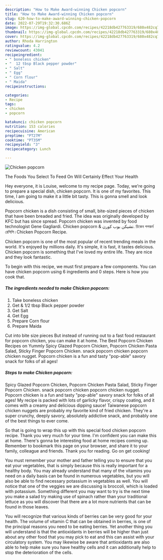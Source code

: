 ```yaml
---
description: "How to Make Award-winning Chicken popcorn"
title: "How to Make Award-winning Chicken popcorn"
slug: 620-how-to-make-award-winning-chicken-popcorn
date: 2022-07-29T19:32:30.686Z
image: https://img-global.cpcdn.com/recipes/42218db427763319/680x482cq70/chicken-popcorn-recipe-main-photo.jpg
thumbnail: https://img-global.cpcdn.com/recipes/42218db427763319/680x482cq70/chicken-popcorn-recipe-main-photo.jpg
cover: https://img-global.cpcdn.com/recipes/42218db427763319/680x482cq70/chicken-popcorn-recipe-main-photo.jpg
author: Rhoda Harrington
ratingvalue: 4.2
reviewcount: 43041
recipeingredient:
- " boneless chicken"
- "  12 tbsp Black pepper powder"
- " Salt"
- " Egg"
- " Corn flour"
- " Maida"
recipeinstructions:

categories:
- Recipe
tags:
- chicken
- popcorn

katakunci: chicken popcorn 
nutrition: 153 calories
recipecuisine: American
preptime: "PT27M"
cooktime: "PT35M"
recipeyield: "3"
recipecategory: Lunch

---
```



![Chicken popcorn](https://img-global.cpcdn.com/recipes/42218db427763319/680x482cq70/chicken-popcorn-recipe-main-photo.jpg)

The Foods You Select To Feed On Will Certainly Effect Your Health

Hey everyone, it is Louise, welcome to my recipe page. Today, we're going to prepare a special dish, chicken popcorn. It is one of my favorites. This time, I am going to make it a little bit tasty. This is gonna smell and look delicious.

Popcorn chicken is a dish consisting of small, bite-sized pieces of chicken that have been breaded and fried. The idea was originally developed by KFC but has since spread. Popcorn chicken was invented by food technologist Gene Gagliardi. Chicken popcorn &amp; تشيكن بوب كورن. চিকেন পপকর্ন রেসিপি।Chicken Popcorn Recipe.

Chicken popcorn is one of the most popular of recent trending meals in the world. It's enjoyed by millions daily. It's simple, it is fast, it tastes delicious. Chicken popcorn is something that I've loved my entire life. They are nice and they look fantastic.


To begin with this recipe, we must first prepare a few components. You can have chicken popcorn using 6 ingredients and 0 steps. Here is how you cook that.

<!--inarticleads1-->

##### The ingredients needed to make Chicken popcorn:

1. Take  boneless chicken
1. Get  &amp; 1/2 tbsp Black pepper powder
1. Get  Salt
1. Get  Egg
1. Prepare  Corn flour
1. Prepare  Maida


Cut into bite size pieces But instead of running out to a fast food restaurant for popcorn chicken, you can make it at home. The Best Popcorn Chicken Recipes on Yummly Spicy Glazed Popcorn Chicken, Popcorn Chicken Pasta Salad, Sticky Finger Popcorn Chicken. snack popcorn chicken popcorn chicken nugget. Popcorn chicken is a fun and tasty &#34;pop-able&#34; savory snack for folks of all ages! 

<!--inarticleads2-->

##### Steps to make Chicken popcorn:



Spicy Glazed Popcorn Chicken, Popcorn Chicken Pasta Salad, Sticky Finger Popcorn Chicken. snack popcorn chicken popcorn chicken nugget. Popcorn chicken is a fun and tasty &#34;pop-able&#34; savory snack for folks of all ages! My recipe is packed with lots of garlicky flavor, crispy coating, and it comes with a creamy and delicious dipping sauce! Taiwanese popcorn chicken nuggets are probably my favorite kind of fried chicken. They&#39;re a super crunchy, deeply savory, absolutely addictive snack, and probably one of the best things to ever come. 

So that is going to wrap this up with this special food chicken popcorn recipe. Thank you very much for your time. I'm confident you can make this at home. There's gonna be interesting food at home recipes coming up. Remember to bookmark this page on your browser, and share it to your family, colleague and friends. Thank you for reading. Go on get cooking!

You must remember your mother and father telling you to ensure that you eat your vegetables, that is simply because this is really important for a healthy body. You may already understand that many of the vitamins you need on a daily basis can be found in numerous vegetables, but you will also be able to find necessary potassium in vegetables as well. You will notice that one of the veggies we are discussing is broccoli, which is loaded with potassium. Something different you may want to try is the next time you make a salad try making use of spinach rather than your traditional lettuce as you will discover that there are a lot more nutrients that can be found in those leaves.

You will recognize that various kinds of berries can be very good for your health. The volume of vitamin C that can be obtained in berries, is one of the principal reasons you need to be eating berries. Yet another thing you will understand is that the antioxidants in berries will be higher than just about any other food that you may pick to eat and this can assist with your circulatory system. You may likewise be aware that antioxidants are also able to help make sure you have healthy cells and it can additionally help to stop the deterioration of the cells.
